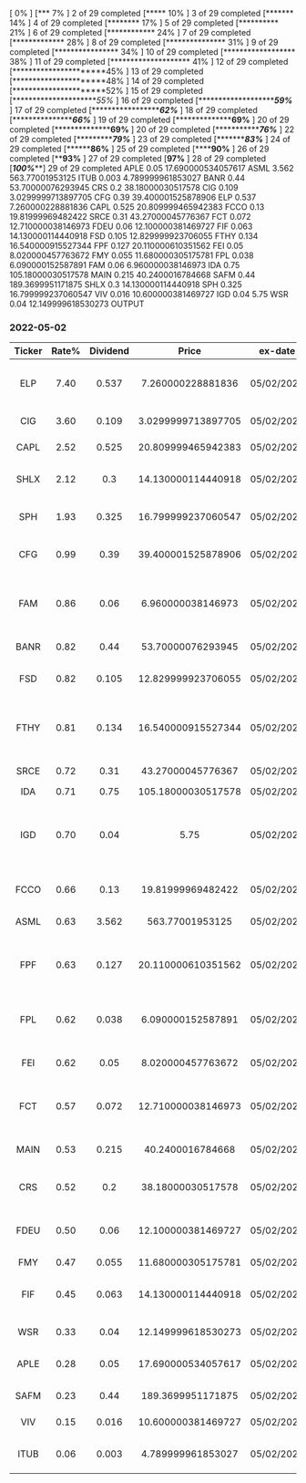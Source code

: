 [                       0%                       ][***                    7%                       ]  2 of 29 completed[*****                 10%                       ]  3 of 29 completed[*******               14%                       ]  4 of 29 completed[********              17%                       ]  5 of 29 completed[**********            21%                       ]  6 of 29 completed[************          24%                       ]  7 of 29 completed[*************         28%                       ]  8 of 29 completed[***************       31%                       ]  9 of 29 completed[****************      34%                       ]  10 of 29 completed[******************    38%                       ]  11 of 29 completed[********************  41%                       ]  12 of 29 completed[**********************45%                       ]  13 of 29 completed[**********************48%                       ]  14 of 29 completed[**********************52%                       ]  15 of 29 completed[**********************55%*                      ]  16 of 29 completed[**********************59%***                    ]  17 of 29 completed[**********************62%*****                  ]  18 of 29 completed[**********************66%*******                ]  19 of 29 completed[**********************69%********               ]  20 of 29 completed[**********************69%********               ]  20 of 29 completed[**********************76%***********            ]  22 of 29 completed[**********************79%*************          ]  23 of 29 completed[**********************83%***************        ]  24 of 29 completed[**********************86%****************       ]  25 of 29 completed[**********************90%******************     ]  26 of 29 completed[**********************93%********************   ]  27 of 29 completed[**********************97%********************** ]  28 of 29 completed[*********************100%***********************]  29 of 29 completed
APLE 0.05 17.690000534057617
ASML 3.562 563.77001953125
ITUB 0.003 4.789999961853027
BANR 0.44 53.70000076293945
CRS 0.2 38.18000030517578
CIG 0.109 3.0299999713897705
CFG 0.39 39.400001525878906
ELP 0.537 7.260000228881836
CAPL 0.525 20.809999465942383
FCCO 0.13 19.81999969482422
SRCE 0.31 43.27000045776367
FCT 0.072 12.710000038146973
FDEU 0.06 12.100000381469727
FIF 0.063 14.130000114440918
FSD 0.105 12.829999923706055
FTHY 0.134 16.540000915527344
FPF 0.127 20.110000610351562
FEI 0.05 8.020000457763672
FMY 0.055 11.680000305175781
FPL 0.038 6.090000152587891
FAM 0.06 6.960000038146973
IDA 0.75 105.18000030517578
MAIN 0.215 40.2400016784668
SAFM 0.44 189.3699951171875
SHLX 0.3 14.130000114440918
SPH 0.325 16.799999237060547
VIV 0.016 10.600000381469727
IGD 0.04 5.75
WSR 0.04 12.149999618530273
OUTPUT
### 2022-05-02 
| Ticker | Rate% | Dividend | Price | ex-date | record | Full name |
|:---:|:---:|:---:|:---:|:---:|:---:|:---:|
| ELP | 7.40 | 0.537 | 7.260000228881836 | 05/02/2022 | 05/03/2022 | Companhia Paranaense de Energia (COPEL) |
| CIG | 3.60 | 0.109 | 3.0299999713897705 | 05/02/2022 | N/A | Comp En De Mn Cemig ADS |
| CAPL | 2.52 | 0.525 | 20.809999465942383 | 05/02/2022 | 05/03/2022 | CrossAmerica Partners LP |
| SHLX | 2.12 | 0.3 | 14.130000114440918 | 05/02/2022 | 05/03/2022 | Shell Midstream Partners, L.P. |
| SPH | 1.93 | 0.325 | 16.799999237060547 | 05/02/2022 | 05/03/2022 | Suburban Propane Partners, L.P. |
| CFG | 0.99 | 0.39 | 39.400001525878906 | 05/02/2022 | 05/03/2022 | Citizens Financial Group, Inc. |
| FAM | 0.86 | 0.06 | 6.960000038146973 | 05/02/2022 | 05/03/2022 | First Trust/Aberdeen Global Opportunity Income Fund |
| BANR | 0.82 | 0.44 | 53.70000076293945 | 05/02/2022 | 05/03/2022 | Banner Corporation |
| FSD | 0.82 | 0.105 | 12.829999923706055 | 05/02/2022 | 05/03/2022 | First Trust High Income Long Short Fund |
| FTHY | 0.81 | 0.134 | 16.540000915527344 | 05/02/2022 | 05/03/2022 | First Trust High Yield Opportunities 2027 Term Fund |
| SRCE | 0.72 | 0.31 | 43.27000045776367 | 05/02/2022 | 05/03/2022 | 1st Source Corporation |
| IDA | 0.71 | 0.75 | 105.18000030517578 | 05/02/2022 | 05/03/2022 | IDACORP, Inc. |
| IGD | 0.70 | 0.04 | 5.75 | 05/02/2022 | 05/03/2022 | Voya Global Equity Dividend and Premium Opportunity Fund |
| FCCO | 0.66 | 0.13 | 19.81999969482422 | 05/02/2022 | 05/03/2022 | First Community Corporation |
| ASML | 0.63 | 3.562 | 563.77001953125 | 05/02/2022 | N/A | ASML Holding N.V. |
| FPF | 0.63 | 0.127 | 20.110000610351562 | 05/02/2022 | 05/03/2022 | First Trust Intermediate Duration Preferred & Income Fund |
| FPL | 0.62 | 0.038 | 6.090000152587891 | 05/02/2022 | 05/03/2022 | First Trust New Opportunities MLP & Energy Fund |
| FEI | 0.62 | 0.05 | 8.020000457763672 | 05/02/2022 | 05/03/2022 | First Trust MLP and Energy Income Fund |
| FCT | 0.57 | 0.072 | 12.710000038146973 | 05/02/2022 | 05/03/2022 | First Trust Senior Floating Rate Income Fund II |
| MAIN | 0.53 | 0.215 | 40.2400016784668 | 05/02/2022 | 05/03/2022 | Main Street Capital Corporation |
| CRS | 0.52 | 0.2 | 38.18000030517578 | 05/02/2022 | 05/03/2022 | Carpenter Technology Corporation |
| FDEU | 0.50 | 0.06 | 12.100000381469727 | 05/02/2022 | 05/03/2022 | First Trust Dynamic Europe Equity Income Fund |
| FMY | 0.47 | 0.055 | 11.680000305175781 | 05/02/2022 | 05/03/2022 | First Trust |
| FIF | 0.45 | 0.063 | 14.130000114440918 | 05/02/2022 | 05/03/2022 | First Trust Energy Infrastructure Fund |
| WSR | 0.33 | 0.04 | 12.149999618530273 | 05/02/2022 | 05/03/2022 | Whitestone REIT |
| APLE | 0.28 | 0.05 | 17.690000534057617 | 05/02/2022 | 05/03/2022 | Apple Hospitality REIT, Inc. |
| SAFM | 0.23 | 0.44 | 189.3699951171875 | 05/02/2022 | 05/03/2022 | Sanderson Farms, Inc. |
| VIV | 0.15 | 0.016 | 10.600000381469727 | 05/02/2022 | 05/03/2022 | Telefonica Brasil S.A. |
| ITUB | 0.06 | 0.003 | 4.789999961853027 | 05/02/2022 | 05/03/2022 | Itau Unibanco Banco Holding SA |
